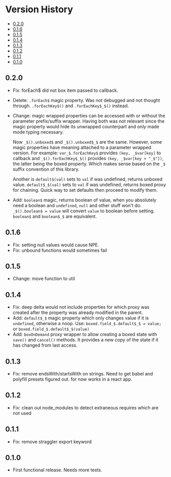 # Version History


[TOC]: # " "

- [0.2.0](#020)
- [0.1.6](#016)
- [0.1.5](#015)
- [0.1.4](#014)
- [0.1.3](#013)
- [0.1.2](#012)
- [0.1.1](#011)
- [0.1.0](#010)


## 0.2.0                   

* Fix: forEach$ did not box item passed to callback.
* Delete: `.forEach$` magic property. Was not debugged and not thought through. `.forEachKey$()`
  and `.forEachKey$_$()` instead.

* Change: magic wrapped properties can be accessed with or without the parameter prefix/suffix
  wrapper. Having both was not relevant since the magic property would hide its unwrapped
  counterpart and only made mode typing necessary.

  Now `_$().unboxed$` and `_$().unboxed$_$` are the same. However, some magic properties have
  meaning attached to a parameter wrapped version. For example: `var_$.forEachKey$` provides
  `(key, _$var[key]` to callback and `_$().forEachKey$_$()` provides `(key, _$var[key + "_$"])`,
  the latter being the boxed property. Which makes sense based on the `_$` suffix convention of
  this library.

  Another is `default$(val)` sets to `val` if was undefined, returns unboxed value.
  `default$_$(val)` sets to `val` if was undefined, returns boxed proxy for chaining. Quick way
  to set defaults then proceed to modify them.

* Add: `boolean$` magic, returns boolean of value, when you absolutely need a boolean and
  `undefined`, `null` and other stuff won't do. `_$().boolean$ = value` will convert `value` to
  boolean before setting. `boolean$` and `boolean$_$` are equivalent.

## 0.1.6                    

* Fix: setting null values would cause NPE.
* Fix: unbound functions would sometimes fail

## 0.1.5

* Change: move function to util

## 0.1.4

* Fix: deep delta would not include properties for which proxy was created after the property
  was already modified in the parent.
* Add: `default$_$` magic property which only changes value if it is `undefined`, otherwise a
  noop. Use: `boxed.field_$.default$_$ = value;` or `boxed.field_$.default$_$(value)`
* Add: `boxOnDemand` proxy wrapper to allow creating a boxed state with `save()` and `cancel()`
  methods. It provides a new copy of the state if it has changed from last access.

## 0.1.3

* Fix: remove endsWith/startsWith on strings. Need to get babel and polyfill presets figured
  out. for now works in a react app.

## 0.1.2

* Fix: clean out node_modules to detect extraneous requires which are not used

## 0.1.1

* Fix: remove straggler export keyword

## 0.1.0

* First functional release. Needs more tests.

